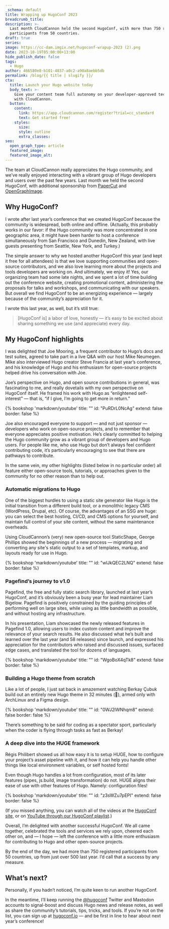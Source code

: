 ```yaml
---
_schema: default
title: Wrapping up HugoConf 2023
breadcrumb_title:
description: >-
  Last month CloudCannon held the second HugoConf, with more than 750 registered
  participants from 50 countries.
draft: true
series:
image: https://cc-dam.imgix.net/hugoconf-wrapup-2023 (2).png
date: 2023-10-19T05:00:00+13:00
hide_publish_date: false
tags:
  - Hugo
author: 466580e8-b101-4837-a0c2-a90a8aebb5db
permalink: /blog/{{ title | slugify }}/
cta:
  title: Launch your Hugo website today
  body_text: >-
    Give your content team full autonomy on your developer-approved tech stack
    with CloudCannon.
  button:
    content:
      link: https://app.cloudcannon.com/register?trial=cc_standard
      text: Get started free!
    styles:
      size:
      style: outline
      extra_classes:
seo:
  open_graph_type: article
  featured_image:
  featured_image_alt:
---
```

The team at CloudCannon really appreciates the Hugo community, and we’ve really enjoyed interacting with a vibrant group of Hugo developers and users over the past few years. Last month we held the second HugoConf, with additional sponsorship from <a target="_blank" rel="noopener" href="https://www.papercut.com/">PaperCut</a> and <a target="_blank" rel="noopener" href="https://opengraphimage.com/">OpenGraphImage</a>.

## **Why HugoConf?**

I wrote after last year’s conference that we created HugoConf because the community is widespread, both online and offline. (Actually, this probably works in our favor: if the Hugo community was more concentrated in one geographic area, it might have been harder to host a conference simultaneously from San Francisco and Dunedin, New Zealand, with live guests presenting from Seattle, New York, and Turkey.)

The simple answer to why we hosted another HugoConf this year (and kept it free for all attendees) is that we love supporting communities and open-source contributors, and we also love learning more about the projects and tools developers are working on. And ultimately, we enjoy it! Yes, our organizing team had some late nights, and we spent a lot of time building out the conference website, creating promotional content, administering the proposals for talks and workshops, and communicating with our speakers. But overall we find HugoConf to be an energizing experience — largely because of the community’s appreciation for it.

I wrote this last year, as well, but it’s still true:

> \[HugoConf is\] a labor of love, honestly — it’s easy to be excited about sharing something we use (and appreciate) every day.

## My **HugoConf highlights**

I was delighted that Joe Mooring, a frequent contributor to Hugo’s docs and test suites, agreed to take part in a live Q&A with our host Mike Neumegen. Mike also interviewed Hugo creator Steve Francia at last year’s conference, and his knowledge of Hugo and his enthusiasm for open-source projects helped drive his conversation with Joe.

Joe’s perspective on Hugo, and open source contributions in general, was fascinating to me, and really dovetails with my own perspective on HugoConf itself. He framed his work with Hugo as “enlightened self-interest” — that is, “if I give, I’m going to get more in return.”

{% bookshop 'markdown/youtube' title: "" id: "PuRDrL0NcAg" extend: false border: false %}

Joe also encouraged everyone to support — and not just sponsor — developers who work on open-source projects, and to remember that everyone appreciates positive motivation. He’s clearly committed to helping the Hugo community grow as a vibrant group of developers and Hugo users. For people like me, who use Hugo but don’t always feel confident contributing code, it’s particularly encouraging to see that there are pathways to contribute.

In the same vein, my other highlights (listed below in no particular order) all feature either open-source tools, tutorials, or approaches given to the community for no other reason than to help out.

### Automatic migrations to Hugo

One of the biggest hurdles to using a static site generator like Hugo is the initial transition from a different build tool, or a monolithic legacy CMS (WordPress, Drupal, etc). Of course, the advantages of an SSG are huge: you can select the best hosting, CI/CD, and CMS options for yourself, and maintain full control of your site content, without the same maintenance overheads.

Using CloudCannon’s (very) new open-source tool StaticShape, George Phillips showed the beginnings of a new process — migrating and converting any site's static output to a set of templates, markup, and layouts ready for use in Hugo.

{% bookshop 'markdown/youtube' title: "" id: "wlJkQEC2LNQ" extend: false border: false %}

### Pagefind’s journey to v1.0

Pagefind, the free and fully static search library, launched at last year’s HugoConf, and it’s obviously been a busy year for lead maintainer Liam Bigelow. Pagefind is positively constrained by the guiding principles of performing well on large sites, while using as little bandwidth as possible, and without hosting any infrastructure.

In his presentation, Liam showcased the newly released features in Pagefind 1.0, allowing users to index custom content and improve the relevance of your search results. He also discussed what he’s built and learned over the last year (and 58 releases) since launch, and expressed his appreciation for the contributors who raised and discussed issues, surfaced edge cases, and translated the tool for dozens of languages.

{% bookshop 'markdown/youtube' title: "" id: "WgoBoX4qTk8" extend: false border: false %}

### Building a Hugo theme from scratch

Like a lot of people, I just sat back in amazement watching Berkay Çubuk build out an entirely new Hugo theme in 32 minutes (🤯), armed only with ArchLinux and a Figma design.

{% bookshop 'markdown/youtube' title: "" id: "0WJ2lWNhqm8" extend: false border: false %}

There’s something to be said for coding as a spectator sport, particularly when the coder is flying through tasks as fast as Berkay!

### A deep dive into the HUGE framework

Régis Philibert showed us all how easy it is to setup HUGE, how to configure your project’s asset pipeline with it, and how it can help you handle other things like local environment variables, or self hosted fonts!

Even though Hugo handles a lot from configuration, most of its later features (pipes, js.build, image transformation) do not. HUGE aligns their ease of use with other features of Hugo. Namely: configuration files!

{% bookshop 'markdown/youtube' title: "" id: "z3sWZu7pEPI" extend: false border: false %}

(If you missed anything, you can watch all of the videos at the&nbsp;<a target="_blank" rel="noopener" href="https://hugoconf.io/">HugoConf site</a>, or on&nbsp;<a target="_blank" rel="noopener" href="https://www.youtube.com/playlist?list=PLrxYIq_0LFJcU9FQHt5FDpb90D_Tpzopw">YouTube through our HugoConf playlist</a>.)

Overall, I’m delighted with another successful HugoConf. We all came together, celebrated the tools and services we rely upon, cheered each other on, and — I hope — left the conference with a little more enthusiasm for contributing to Hugo and other open-source projects.

By the end of the day, we had more than 750 registered participants from 50 countries, up from just over 500 last year. I’d call that a success by any measure.

## What’s next?

Personally, if you hadn’t noticed, I’m quite keen to run another HugoConf.

In the meantime, I’ll keep running the&nbsp;<a target="_blank" rel="noopener" href="https://twitter.com/hugoconf">@hugoconf</a>&nbsp;Twitter and Mastodon accounts to signal-boost and discuss Hugo news and release notes, as well as share the community’s tutorials, tips, tricks, and tools. If you’re not on the list, you can sign up at <a target="_blank" rel="noopener" href="http://hugoconf.io">hugoconf.io</a> — and be first in line to hear about next year’s conference!

<!-- notionvc: 03353bfe-f00a-460f-ba4e-4883cbb01727 -->